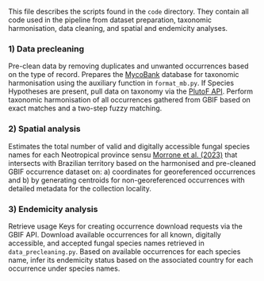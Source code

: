 This file describes the scripts found in the `code` directory. They contain all code used in the pipeline from dataset preparation, taxonomic harmonisation, data cleaning, and spatial and endemicity analyses.

### 1) Data precleaning
Pre-clean data by removing duplicates and unwanted occurrences based on the type of record. Prepares the [MycoBank](https://mycobank.org) database for taxonomic harmonisation using the auxiliary function in `format_mb.py`. If Species Hypotheses are present, pull data on taxonomy via the [PlutoF API](https://plutof.docs.apiary.io/#). Perform taxonomic harmonisation of all occurrences gathered from GBIF based on exact matches and a two-step fuzzy matching.

### 2) Spatial analysis
Estimates the total number of valid and digitally accessible fungal species names for each Neotropical province sensu [Morrone et al. (2023)]( https://doi.org/10.1590/0001-3765202220211167) that intersects with Brazilian territory based on the harmonised and pre-cleaned GBIF occurrence dataset on: a) coordinates for georeferenced occurrences and b) by generating centroids for non-georeferenced occurrences with detailed metadata for the collection locality.

### 3) Endemicity analysis
Retrieve usage Keys for creating occurrence download requests via the GBIF API. Download available occurrences for all known, digitally accessible, and accepted fungal species names retrieved in `data_precleaning.py`. Based on available occurrences for each species name, infer its endemicity status based on the associated country for each occurrence under species names.
